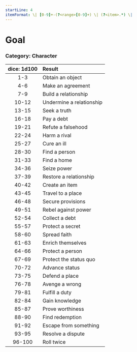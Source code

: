 ```yaml
---
startLine: 4
itemFormat: \| [0-9]+-(?<range>[0-9]+) \| (?<item>.*) \|
---
```

# Goal
### Category: Character

| dice: 1d100 | Result |
|:----:|:-------|
| 1-3 | Obtain an object |
| 4-6 | Make an agreement |
| 7-9 | Build a relationship |
| 10-12 | Undermine a relationship |
| 13-15 | Seek a truth |
| 16-18 | Pay a debt |
| 19-21 | Refute a falsehood |
| 22-24 | Harm a rival |
| 25-27 | Cure an ill |
| 28-30 | Find a person |
| 31-33 | Find a home |
| 34-36 | Seize power |
| 37-39 | Restore a relationship |
| 40-42 | Create an item |
| 43-45 | Travel to a place |
| 46-48 | Secure provisions |
| 49-51 | Rebel against power |
| 52-54 | Collect a debt |
| 55-57 | Protect a secret |
| 58-60 | Spread faith |
| 61-63 | Enrich themselves |
| 64-66 | Protect a person |
| 67-69 | Protect the status quo |
| 70-72 | Advance status |
| 73-75 | Defend a place |
| 76-78 | Avenge a wrong |
| 79-81 | Fulfill a duty |
| 82-84 | Gain knowledge |
| 85-87 | Prove worthiness |
| 88-90 | Find redemption |
| 91-92 | Escape from something |
| 93-95 | Resolve a dispute |
| 96-100 | Roll twice |
